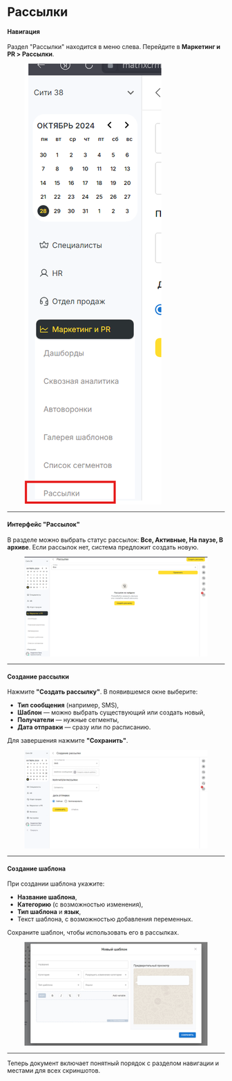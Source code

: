 # Рассылки

#### Навигация

Раздел "Рассылки" находится в меню слева. Перейдите в **Маркетинг и PR > Рассылки**.

<figure><img src="../../.gitbook/assets/image (487).png" alt=""><figcaption></figcaption></figure>

***

#### Интерфейс "Рассылок"

В разделе можно выбрать статус рассылок: **Все, Активные, На паузе, В архиве**. Если рассылок нет, система предложит создать новую.

<figure><img src="../../.gitbook/assets/image (488).png" alt=""><figcaption></figcaption></figure>

***

#### Создание рассылки

Нажмите **"Создать рассылку"**. В появившемся окне выберите:

* **Тип сообщения** (например, SMS),
* **Шаблон** — можно выбрать существующий или создать новый,
* **Получатели** — нужные сегменты,
* **Дата отправки** — сразу или по расписанию.

Для завершения нажмите **"Сохранить"**.

<figure><img src="../../.gitbook/assets/image (489).png" alt=""><figcaption></figcaption></figure>

***

#### Создание шаблона

При создании шаблона укажите:

* **Название шаблона**,
* **Категорию** (с возможностью изменения),
* **Тип шаблона** и **язык**,
* Текст шаблона, с возможностью добавления переменных.

Сохраните шаблон, чтобы использовать его в рассылках.

<figure><img src="../../.gitbook/assets/image (490).png" alt=""><figcaption></figcaption></figure>

***

Теперь документ включает понятный порядок с разделом навигации и местами для всех скриншотов.
